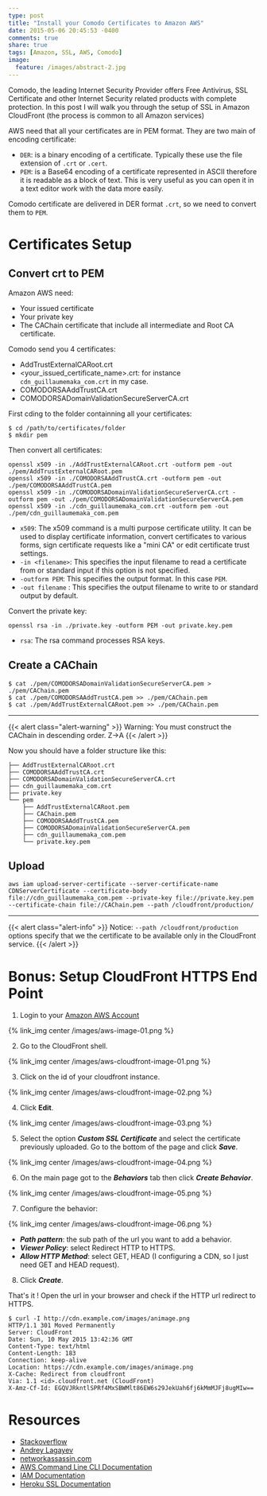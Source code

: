 ```yaml
---
type: post
title: "Install your Comodo Certificates to Amazon AWS"
date: 2015-05-06 20:45:53 -0400
comments: true
share: true
tags: [Amazon, SSL, AWS, Comodo]
image:
  feature: /images/abstract-2.jpg
---
```


Comodo, the leading Internet Security Provider offers Free Antivirus, SSL Certificate and other Internet Security related products with complete protection. In this post I will walk you through the setup of SSL in Amazon CloudFront (the process is common to all Amazon services)

<!--more-->

AWS need that all your certificates are in PEM format. They are two main of encoding certificate:

- ``DER``: is a binary encoding of a certificate. Typically these use the file extension of ``.crt`` or ``.cert``.
- ``PEM``: is a Base64 encoding of a certificate represented in ASCII therefore it is readable as a block of text. This is very useful as you can open it in a text editor work with the data more easily.

Comodo certificate are delivered in DER format ``.crt``, so we need to convert them to ``PEM``.

# Certificates Setup

## Convert crt to PEM

Amazon AWS need:

- Your issued certificate
- Your private key
- The CAChain certificate that include all intermediate and Root CA certificate.

Comodo send you 4 certificates:

- AddTrustExternalCARoot.crt
- &lt;your_issued_certificate_name&gt;.crt: for instance ``cdn_guillaumemaka_com.crt`` in my case.
- COMODORSAAddTrustCA.crt
- COMODORSADomainValidationSecureServerCA.crt

First cding to the folder containning all your certificates:

```shell Terminal
$ cd /path/to/certificates/folder
$ mkdir pem
```

Then convert all certificates:

```shell Terminal
openssl x509 -in ./AddTrustExternalCARoot.crt -outform pem -out ./pem/AddTrustExternalCARoot.pem
openssl x509 -in ./COMODORSAAddTrustCA.crt -outform pem -out ./pem/COMODORSAAddTrustCA.pem
openssl x509 -in ./COMODORSADomainValidationSecureServerCA.crt -outform pem -out ./pem/COMODORSADomainValidationSecureServerCA.pem
openssl x509 -in ./cdn_guillaumemaka_com.crt -outform pem -out ./pem/cdn_guillaumemaka_com.pem
```

* ``x509``: The x509 command is a multi purpose certificate utility. It can be used to display certificate information, convert certificates to various forms, sign certificate requests like a "mini CA" or edit certificate trust settings.
* ``-in <filename>``: This specifies the input filename to read a certificate from or standard input if this option is not specified.
* ``-outform PEM``: This specifies the output format. In this case ``PEM``.
* ``-out filename`` : This specifies the output filename to write to or standard output by default.

Convert the private key:

```shell Terminal
openssl rsa -in ./private.key -outform PEM -out private.key.pem
```

* ``rsa``: The rsa command processes RSA keys.



## Create a CAChain

```shell Terminal
$ cat ./pem/COMODORSADomainValidationSecureServerCA.pem > ./pem/CAChain.pem
$ cat ./pem/COMODORSAAddTrustCA.pem >> ./pem/CAChain.pem
$ cat ./pem/AddTrustExternalCARoot.pem >> ./pem/CAChain.pem
```
---
{{< alert class="alert-warning" >}}
Warning: You must construct the CAChain in descending order. Z->A
{{< /alert >}}

Now you should have a folder structure like this:

```shell
├── AddTrustExternalCARoot.crt
├── COMODORSAAddTrustCA.crt
├── COMODORSADomainValidationSecureServerCA.crt
├── cdn_guillaumemaka_com.crt
├── private.key
└── pem
    ├── AddTrustExternalCARoot.pem
    ├── CAChain.pem
    ├── COMODORSAAddTrustCA.pem
    ├── COMODORSADomainValidationSecureServerCA.pem
    ├── cdn_guillaumemaka_com.pem
    └── private.key.pem
```

## Upload

```
aws iam upload-server-certificate --server-certificate-name CDNServerCertificate --certificate-body file://cdn_guillaumemaka_com.pem --private-key file://private.key.pem --certificate-chain file://CAChain.pem --path /cloudfront/production/
```

---
{{< alert class="alert-info" >}}
Notice: ``--path /cloudfront/production`` options specify that we the certificate to be available only in the CloudFront service.
{{< /alert >}}

# Bonus: Setup CloudFront HTTPS End Point

 1) Login to your [Amazon AWS Account]

{% link_img center /images/aws-image-01.png %}

 2) Go to the CloudFront shell.  

{% link_img center /images/aws-cloudfront-image-01.png %}

 3) Click on the id of your cloudfront instance.

{% link_img center /images/aws-cloudfront-image-02.png %}

 4) Click **Edit**.

{% link_img center /images/aws-cloudfront-image-03.png %}

 5) Select the option **_Custom SSL Certificate_** and select the certificate previously uploaded. Go to the bottom of the page and click **_Save_**.


{% link_img center /images/aws-cloudfront-image-04.png %}

 6) On the main page got to the **_Behaviors_** tab then click **_Create Behavior_**.

{% link_img center /images/aws-cloudfront-image-05.png %}

 7) Configure the behavior:

 {% link_img center /images/aws-cloudfront-image-06.png %}

* **_Path pattern_**: the sub path of the url you want to add a behavior.
* **_Viewer Policy_**: select Redirect HTTP to HTTPS.
* **_Allow HTTP Method_**: select GET, HEAD (I configuring a CDN, so I just need GET and HEAD request).

 8) Click **_Create_**.

That's it ! Open the url in your browser and check if the HTTP url redirect to HTTPS.

```shell
$ curl -I http://cdn.example.com/images/animage.png
HTTP/1.1 301 Moved Permanently
Server: CloudFront
Date: Sun, 10 May 2015 13:42:36 GMT
Content-Type: text/html
Content-Length: 183
Connection: keep-alive
Location: https://cdn.example.com/images/animage.png
X-Cache: Redirect from cloudfront
Via: 1.1 <id>.cloudfront.net (CloudFront)
X-Amz-Cf-Id: EGQVJRkntlSPRf4MxSBWMlt86EW6s29JekUah6fj6kMmMJFj8ugMIw==
```

# Resources

- [Stackoverflow]
- [Andrey Lagayev]
- [networkassassin.com]
- [AWS Command Line CLI Documentation]
- [IAM Documentation]
- [Heroku SSL Documentation]

[Amazon AWS Account]: https://aws.amazon.com
[Stackoverflow]:http://serverfault.com/questions/643401/cant-get-network-solutions-certificate-chain-working-with-ec2-elastic-load-bala
[Andrey Lagayev]:http://andrey.legayev.com/2013/06/openssl-convert-private-key-to-pem.html
[networkassassin.com]: http://www.networkassassin.com/openssl-commonly-used-commands/
[AWS Command Line CLI Documentation]: http://docs.aws.amazon.com/cli/latest/reference/iam/upload-server-certificate.html
[IAM Documentation]:http://docs.aws.amazon.com/IAM/latest/UserGuide/InstallCert.html
[Heroku SSL Documentation]:https://devcenter.heroku.com/articles/ssl-endpoint#acquire-ssl-certificate
